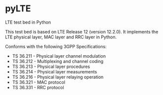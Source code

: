 # pyLTE
LTE test bed in Python

This test bed is based on LTE Release 12 (version 12.2.0).
It implements the LTE physical layer, MAC layer and RRC layer in Python.

Conforms with the following 3GPP Specifications:
- TS 36.211 - Physical layer channel modulation
- TS 36.212 - Multiplexing and channel coding
- TS 36.213 - Physical layer procedures
- TS 36.214 - Physical layer measurements
- TS 36.216 - Physical layer relaying operation
- TS 36.321 - MAC protocol
- TS 36.331 - RRC protocol
